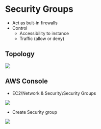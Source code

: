 # Security Groups
* Act as bult-in firewalls
* Control
	* Accessibility to instance
	* Traffic (allow or deny)

## Topology
[<img src="https://i.imgur.com/V0nk7kY.png">](https://i.imgur.com/V0nk7kY.png)

## AWS Console
* EC2\Network & Security\Security Groups

[<img src="https://i.imgur.com/xtDozF6.png">](https://i.imgur.com/xtDozF6.png)

* Create Security group

[<img src="https://i.imgur.com/zf2ZKdt.png">](https://i.imgur.com/zf2ZKdt.png)
